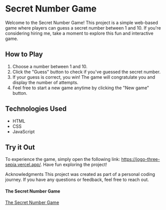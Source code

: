  <h1>Secret Number Game</h1>
 
Welcome to the Secret Number Game! This project is a simple web-based game where 
players can guess a secret number between 1 and 10. If you're considering hiring me, 
take a moment to explore this fun and interactive game.

<h2>How to Play</h2>

<ol>
  <li>Choose a number between 1 and 10.</li>
  <li>Click the "Guess" button to check if you've guessed the secret number.</li>
  <li>If your guess is correct, you win! The game will congratulate you and display the number of attempts.</li>
  <li>Feel free to start a new game anytime by clicking the "New game" button.</li>
</ol>


<h2>Technologies Used</h2>

<ul>
  <li>HTML</li>
  <li>CSS</li>
  <li>JavaScript</li>
</ul>

<h2>Try it Out</h2>



To experience the game, simply open the following link: https://jogo-three-sepia.vercel.app/. Have fun exploring the project!

Acknowledgments
This project was created as part of a personal coding journey. If you have any questions or feedback, feel free to reach out.

<h4>
  <a href="https://jogo-three-sepia.vercel.app/" target="_blank"></a>The Secret
  Number Game
</h4>
 <p><a href="https://jogo-three-sepia.vercel.app/" target="_blank">The Secret
  Number Game</a></p>

